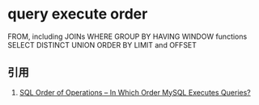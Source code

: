 # query execute order

FROM, including JOINs
WHERE
GROUP BY
HAVING
WINDOW functions
SELECT
DISTINCT
UNION
ORDER BY
LIMIT and OFFSET

## 引用

1. [SQL Order of Operations – In Which Order MySQL Executes Queries?](https://www.eversql.com/sql-order-of-operations-sql-query-order-of-execution/)
